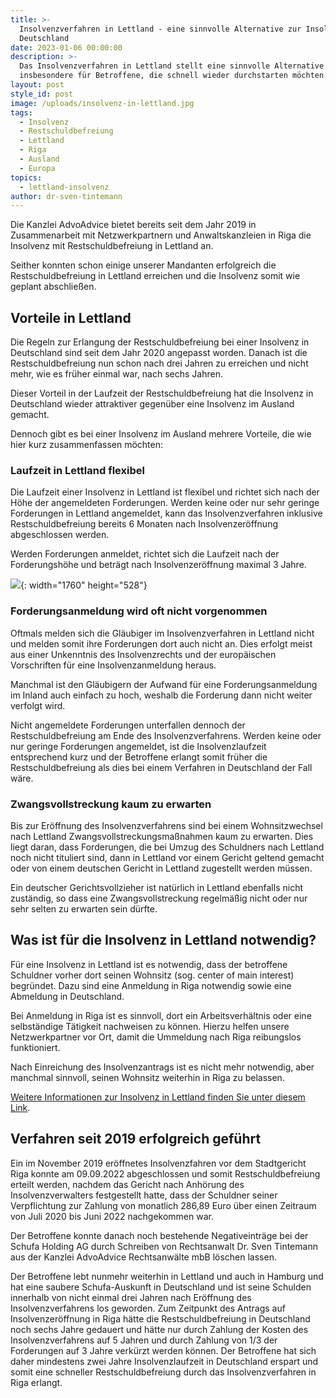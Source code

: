 ```yaml
---
title: >-
  Insolvenzverfahren in Lettland - eine sinnvolle Alternative zur Insolvenz in
  Deutschland
date: 2023-01-06 00:00:00
description: >-
  Das Insolvenzverfahren in Lettland stellt eine sinnvolle Alternative dar,
  insbesondere für Betroffene, die schnell wieder durchstarten möchten.
layout: post
style_id: post
image: /uploads/insolvenz-in-lettland.jpg
tags:
  - Insolvenz
  - Restschuldbefreiung
  - Lettland
  - Riga
  - Ausland
  - Europa
topics:
  - lettland-insolvenz
author: dr-sven-tintemann
---
```

Die Kanzlei AdvoAdvice bietet bereits seit dem Jahr 2019 in Zusammenarbeit mit Netzwerkpartnern und Anwaltskanzleien in Riga die Insolvenz mit Restschuldbefreiung in Lettland an.&nbsp;

Seither konnten schon einige unserer Mandanten erfolgreich die Restschuldbefreiung in Lettland erreichen und die Insolvenz somit wie geplant abschlie&szlig;en.&nbsp;

## Vorteile in Lettland

Die Regeln zur Erlangung der Restschuldbefreiung bei einer Insolvenz in Deutschland sind seit dem Jahr 2020 angepasst worden. Danach ist die Restschuldbefreiung nun schon nach drei Jahren zu erreichen und nicht mehr, wie es früher einmal war, nach sechs Jahren.&nbsp;

Dieser Vorteil in der Laufzeit der Restschuldbefreiung hat die Insolvenz in Deutschland wieder attraktiver gegenüber eine Insolvenz im Ausland gemacht.&nbsp;

Dennoch gibt es bei einer Insolvenz im Ausland mehrere Vorteile, die wie hier kurz zusammenfassen möchten:

### Laufzeit in Lettland flexibel

Die Laufzeit einer Insolvenz in Lettland ist flexibel und richtet sich nach der Höhe der angemeldeten Forderungen. Werden keine oder nur sehr geringe Forderungen in Lettland angemeldet, kann das Insolvenzverfahren inklusive Restschuldbefreiung bereits 6 Monaten nach Insolvenzeröffnung abgeschlossen werden.&nbsp;

Werden Forderungen anmeldet, richtet sich die Laufzeit nach der Forderungshöhe und beträgt nach Insolvenzeröffnung maximal 3 Jahre.&nbsp;

![](/uploads/lettland-graph1.png){: width="1760" height="528"}

### Forderungsanmeldung wird oft nicht vorgenommen

Oftmals melden sich die Gläubiger im Insolvenzverfahren in Lettland nicht und melden somit ihre Forderungen dort auch nicht an. Dies erfolgt meist aus einer Unkenntnis des Insolvenzrechts und der europäischen Vorschriften für eine Insolvenzanmeldung heraus.&nbsp;

Manchmal ist den Gläubigern der Aufwand für eine Forderungsanmeldung im Inland auch einfach zu hoch, weshalb die Forderung dann nicht weiter verfolgt wird.&nbsp;

Nicht angemeldete Forderungen unterfallen dennoch der Restschuldbefreiung am Ende des Insolvenzverfahrens. Werden keine oder nur geringe Forderungen angemeldet, ist die Insolvenzlaufzeit entsprechend kurz und der Betroffene erlangt somit früher die Restschuldbefreiung als dies bei einem Verfahren in Deutschland der Fall wäre.&nbsp;

### Zwangsvollstreckung kaum zu erwarten

Bis zur Eröffnung des Insolvenzverfahrens sind bei einem Wohnsitzwechsel nach Lettland Zwangsvollstreckungsma&szlig;nahmen kaum zu erwarten. Dies liegt daran, dass Forderungen, die bei Umzug des Schuldners nach Lettland noch nicht tituliert sind, dann in Lettland vor einem Gericht geltend gemacht oder von einem deutschen Gericht in Lettland zugestellt werden müssen.&nbsp;

Ein deutscher Gerichtsvollzieher ist natürlich in Lettland ebenfalls nicht zuständig, so dass eine Zwangsvollstreckung regelmä&szlig;ig nicht oder nur sehr selten zu erwarten sein dürfte.&nbsp;

## Was ist für die Insolvenz in Lettland notwendig?

Für eine Insolvenz in Lettland ist es notwendig, dass der betroffene Schuldner vorher dort seinen Wohnsitz (sog. center of main interest) begründet. Dazu sind eine Anmeldung in Riga notwendig sowie eine Abmeldung in Deutschland.&nbsp;

Bei Anmeldung in Riga ist es sinnvoll, dort ein Arbeitsverhältnis oder eine selbständige Tätigkeit nachweisen zu können. Hierzu helfen unsere Netzwerkpartner vor Ort, damit die Ummeldung nach Riga reibungslos funktioniert.&nbsp;

Nach Einreichung des Insolvenzantrags ist es nicht mehr notwendig, aber manchmal sinnvoll, seinen Wohnsitz weiterhin in Riga zu belassen.

[Weitere Informationen zur Insolvenz in Lettland finden Sie unter diesem Link](/themen/lettland-insolvenz/).&nbsp;

## Verfahren seit 2019 erfolgreich geführt

Ein im November 2019 eröffnetes Insolvenzfahren vor dem Stadtgericht Riga konnte am 09.09.2022 abgeschlossen und somit Restschuldbefreiung erteilt werden, nachdem das Gericht nach Anhörung des Insolvenzverwalters festgestellt hatte, dass der Schuldner seiner Verpflichtung zur Zahlung von monatlich 286,89 Euro über einen Zeitraum von Juli 2020 bis Juni 2022 nachgekommen war.&nbsp;

Der Betroffene konnte danach noch bestehende Negativeinträge bei der Schufa Holding AG durch Schreiben von Rechtsanwalt Dr. Sven Tintemann aus der Kanzlei AdvoAdvice Rechtsanwälte mbB löschen lassen.&nbsp;

Der Betroffene lebt nunmehr weiterhin in Lettland und auch in Hamburg und hat eine saubere Schufa-Auskunft in Deutschland und ist seine Schulden innerhalb von nicht einmal drei Jahren nach Eröffnung des Insolvenzverfahrens los geworden. Zum Zeitpunkt des Antrags auf Insolvenzeröffnung in Riga hätte die Restschuldbefreiung in Deutschland noch sechs Jahre gedauert und hätte nur durch Zahlung der Kosten des Insolvenzverfahrens auf 5 Jahren und durch Zahlung von 1/3 der Forderungen auf 3 Jahre verkürzt werden können. Der Betroffene hat sich daher mindestens zwei Jahre Insolvenzlaufzeit in Deutschland erspart und somit eine schneller Restschuldbefreiung durch das Insolvenzverfahren in Riga erlangt.